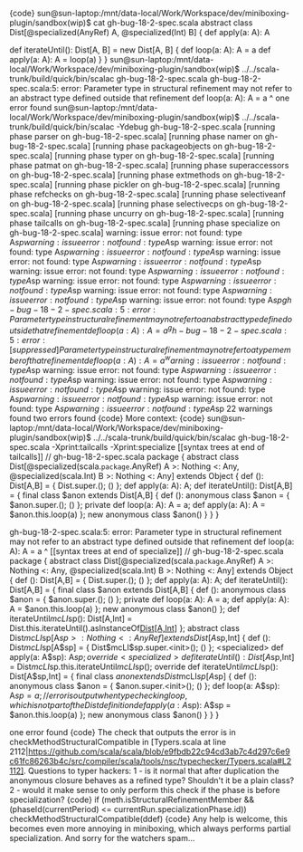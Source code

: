 {code}
sun@sun-laptop:/mnt/data-local/Work/Workspace/dev/miniboxing-plugin/sandbox(wip)$ cat gh-bug-18-2-spec.scala 
abstract class Dist[@specialized(AnyRef) A, @specialized(Int) B] {
  def apply(a: A): A

  def iterateUntil(): Dist[A, B] = new Dist[A, B] {
    def loop(a: A): A = a
    def apply(a: A): A = loop(a)
  }
}
sun@sun-laptop:/mnt/data-local/Work/Workspace/dev/miniboxing-plugin/sandbox(wip)$ ../../scala-trunk/build/quick/bin/scalac gh-bug-18-2-spec.scala 
gh-bug-18-2-spec.scala:5: error: Parameter type in structural refinement may not refer to an abstract type defined outside that refinement
    def loop(a: A): A = a
             ^
one error found
sun@sun-laptop:/mnt/data-local/Work/Workspace/dev/miniboxing-plugin/sandbox(wip)$ ../../scala-trunk/build/quick/bin/scalac -Ydebug gh-bug-18-2-spec.scala 
[running phase parser on gh-bug-18-2-spec.scala]
[running phase namer on gh-bug-18-2-spec.scala]
[running phase packageobjects on gh-bug-18-2-spec.scala]
[running phase typer on gh-bug-18-2-spec.scala]
[running phase patmat on gh-bug-18-2-spec.scala]
[running phase superaccessors on gh-bug-18-2-spec.scala]
[running phase extmethods on gh-bug-18-2-spec.scala]
[running phase pickler on gh-bug-18-2-spec.scala]
[running phase refchecks on gh-bug-18-2-spec.scala]
[running phase selectiveanf on gh-bug-18-2-spec.scala]
[running phase selectivecps on gh-bug-18-2-spec.scala]
[running phase uncurry on gh-bug-18-2-spec.scala]
[running phase tailcalls on gh-bug-18-2-spec.scala]
[running phase specialize on gh-bug-18-2-spec.scala]
warning: issue error: not found: type A$sp
warning: issue error: not found: type A$sp
warning: issue error: not found: type A$sp
warning: issue error: not found: type A$sp
warning: issue error: not found: type A$sp
warning: issue error: not found: type A$sp
warning: issue error: not found: type A$sp
warning: issue error: not found: type A$sp
warning: issue error: not found: type A$sp
warning: issue error: not found: type A$sp
warning: issue error: not found: type A$sp
warning: issue error: not found: type A$sp
warning: issue error: not found: type A$sp
gh-bug-18-2-spec.scala:5: error: Parameter type in structural refinement may not refer to an abstract type defined outside that refinement
    def loop(a: A): A = a
             ^
gh-bug-18-2-spec.scala:5: error: [ suppressed ] Parameter type in structural refinement may not refer to a type member of that refinement
    def loop(a: A): A = a
             ^
warning: issue error: not found: type A$sp
warning: issue error: not found: type A$sp
warning: issue error: not found: type A$sp
warning: issue error: not found: type A$sp
warning: issue error: not found: type A$sp
warning: issue error: not found: type A$sp
warning: issue error: not found: type A$sp
warning: issue error: not found: type A$sp
warning: issue error: not found: type A$sp
22 warnings found
two errors found
{code}
More context:
{code}
sun@sun-laptop:/mnt/data-local/Work/Workspace/dev/miniboxing-plugin/sandbox(wip)$ ../../scala-trunk/build/quick/bin/scalac gh-bug-18-2-spec.scala -Xprint:tailcalls -Xprint:specialize
[[syntax trees at end of                 tailcalls]] // gh-bug-18-2-spec.scala
package <empty> {
  abstract class Dist[@specialized(scala.`package`.AnyRef) A >: Nothing <: Any, @specialized(scala.Int) B >: Nothing <: Any] extends Object {
    def <init>(): Dist[A,B] = {
      Dist.super.<init>();
      ()
    };
    def apply(a: A): A;
    def iterateUntil(): Dist[A,B] = {
      final class $anon extends Dist[A,B] {
        def <init>(): anonymous class $anon = {
          $anon.super.<init>();
          ()
        };
        private def loop(a: A): A = a;
        def apply(a: A): A = $anon.this.loop(a)
      };
      new anonymous class $anon()
    }
  }
}

gh-bug-18-2-spec.scala:5: error: Parameter type in structural refinement may not refer to an abstract type defined outside that refinement
    def loop(a: A): A = a
             ^
[[syntax trees at end of                specialize]] // gh-bug-18-2-spec.scala
package <empty> {
  abstract class Dist[@specialized(scala.`package`.AnyRef) A >: Nothing <: Any, @specialized(scala.Int) B >: Nothing <: Any] extends Object {
    def <init>(): Dist[A,B] = {
      Dist.super.<init>();
      ()
    };
    def apply(a: A): A;
    def iterateUntil(): Dist[A,B] = {
      final class $anon extends Dist[A,B] {
        def <init>(): anonymous class $anon = {
          $anon.super.<init>();
          ()
        };
        private def loop(a: A): A = a;
        def apply(a: A): A = $anon.this.loop(a)
      };
      new anonymous class $anon()
    };
    <specialized> def iterateUntil$mcLI$sp(): Dist[A,Int] = Dist.this.iterateUntil().asInstanceOf[Dist[A,Int]]()
  };
  abstract <specialized> class Dist$mcLI$sp[A$sp >: Nothing <: AnyRef] extends Dist[A$sp,Int] {
    <specialized> def <init>(): Dist$mcLI$sp[A$sp] = {
      Dist$mcLI$sp.super.<init>();
      ()
    };
    <specialized> def apply(a: A$sp): A$sp;
    override <specialized> def iterateUntil(): Dist[A$sp,Int] = Dist$mcLI$sp.this.iterateUntil$mcLI$sp();
    override <specialized> def iterateUntil$mcLI$sp(): Dist[A$sp,Int] = {
      final class $anon extends Dist$mcLI$sp[A$sp] {
        def <init>(): anonymous class $anon = {
          $anon.super.<init>();
          ()
        };
        def loop(a: A$sp): A$sp = a; // error is output when typechecking loop, which is not part of the Dist definition
        def apply(a: A$sp): A$sp = $anon.this.loop(a)
      };
      new anonymous class $anon()
    }
  }
}

one error found
{code}
The check that outputs the error is in checkMethodStructuralCompatible in [Typers.scala at line 2112|https://github.com/scala/scala/blob/e9fbdb22c94cd3ab7c4d297c6e9c61fc86263b4c/src/compiler/scala/tools/nsc/typechecker/Typers.scala#L2112].
Questions to typer hackers:
 1 - is it normal that after duplication the anonymous closure behaves as a refined type? Shouldn't it be a plain class?
 2 - would it make sense to only perform this check if the phase is before specialization?
{code}
      if (meth.isStructuralRefinementMember && (phaseId(currentPeriod) <= currentRun.specializationPhase.id))
        checkMethodStructuralCompatible(ddef)
{code}
Any help is welcome, this becomes even more annoying in miniboxing, which always performs partial specialization. 
And sorry for the watchers spam...
